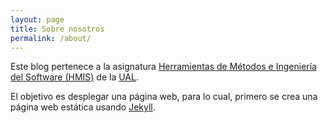 ```yaml
---
layout: page
title: Sobre nosotros
permalink: /about/
---
```


Este blog pertenece a la asignatura [Herramientas de Métodos e Ingeniería del Software (HMIS)](https://www.ual.es/estudios/grados/presentacion/plandeestudios/asignatura/4015/40153306) de la [UAL](https://www.ual.es/).


El objetivo es desplegar una página web, para lo cual, primero se crea una página web estática usando [Jekyll](https://jekyllrb.com/).